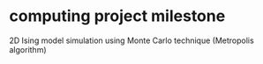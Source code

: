 # computing project milestone

2D Ising model simulation using Monte Carlo technique (Metropolis algorithm)
